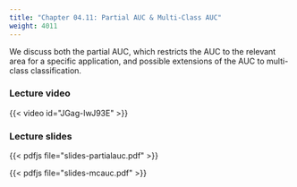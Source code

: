 ```yaml
---
title: "Chapter 04.11: Partial AUC & Multi-Class AUC"
weight: 4011
---
```


We discuss both the partial AUC, which restricts the AUC to the relevant area 
for a specific application, and possible extensions of the AUC to multi-class 
classification.

<!--more-->

### Lecture video

{{< video id="JGag-IwJ93E" >}}

### Lecture slides

{{< pdfjs file="slides-partialauc.pdf" >}}

{{< pdfjs file="slides-mcauc.pdf" >}}
